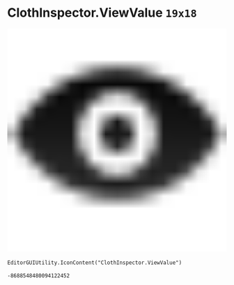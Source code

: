 # ClothInspector.ViewValue `19x18`
<img src="/img/ClothInspector.ViewValue.png" width=512 height=512>

``` CSharp
EditorGUIUtility.IconContent("ClothInspector.ViewValue")
```
```
-8688548480094122452
```
